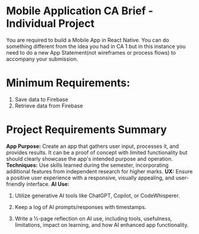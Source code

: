 # Mobile Application CA Brief - Individual Project

You are required to build a Mobile App in React Native. 
You can do something different from the idea you had in CA 1 but in this instance you need to do a new App Statement(not wireframes or process flows) to accompany your submission.

# Minimum Requirements: 

1. Save data to Firebase
2. Retrieve data from Firebase

# Project Requirements Summary

**App Purpose:** Create an app that gathers user input, processes it, and provides results. It can be a proof of concept with limited functionality but should clearly showcase the app's intended purpose and operation.
**Techniques:** Use skills learned during the semester, incorporating additional features from independent research for higher marks.
**UX:** Ensure a positive user experience with a responsive, visually appealing, and user-friendly interface.
**AI Use:**
1. Utilize generative AI tools like ChatGPT, Copilot, or CodeWhisperer.

2. Keep a log of AI prompts/responses with timestamps.

3. Write a ½-page reflection on AI use, including tools, usefulness, limitations, impact on learning, and how AI enhanced app functionality.
